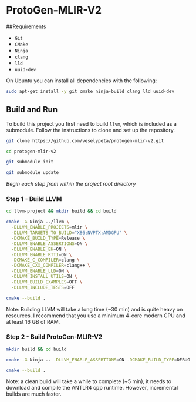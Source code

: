 # ProtoGen-MLIR-V2

##Requirements
- `Git`
- `CMake`
- `Ninja`
- `clang`
- `lld`
- `uuid-dev`

On Ubuntu you can install all dependencies with the following:
```zsh
sudo apt-get install -y git cmake ninja-build clang lld uuid-dev
```


## Build and Run

To build this project you first need to build `llvm`, which is included as a submodule.
Follow the instructions to clone and set up the repository.
```zsh
git clone https://github.com/veselypeta/protogen-mlir-v2.git
```
```zsh
cd protogen-mlir-v2
```
```zsh
git submodule init
```
```zsh
git submodule update
```

*Begin each step from within the project root directory*

### Step 1 - Build LLVM
```zsh 
cd llvm-project && mkdir build && cd build
```

```zsh 
cmake -G Ninja ../llvm \
  -DLLVM_ENABLE_PROJECTS=mlir \
  -DLLVM_TARGETS_TO_BUILD="X86;NVPTX;AMDGPU" \
  -DCMAKE_BUILD_TYPE=Release \
  -DLLVM_ENABLE_ASSERTIONS=ON \
  -DLLVM_ENABLE_EH=ON \
  -DLLVM_ENABLE_RTTI=ON \
  -DCMAKE_C_COMPILER=clang \
  -DCMAKE_CXX_COMPILER=clang++ \
  -DLLVM_ENABLE_LLD=ON \
  -DLLVM_INSTALL_UTILS=ON \
  -DLLVM_BUILD_EXAMPLES=OFF \
  -DLLVM_INCLUDE_TESTS=OFF
```

```zsh
cmake --build .
```

Note: Building LLVM will take a long time (~30 min) and is quite heavy on resources. I recommend that you use a minimum 4-core modern
CPU and at least 16 GB of RAM.

### Step 2 - Build ProtoGen-MLIR-V2

```zsh 
mkdir build && cd build
```

```zsh 
cmake -G Ninja .. -DLLVM_ENABLE_ASSERTIONS=ON -DCMAKE_BUILD_TYPE=DEBUG
```

```zsh 
cmake --build .
```
Note: a clean build will take a while to complete (~5 min), it needs to download and compile the ANTLR4 cpp runtime.
However, incremental builds are much faster.
